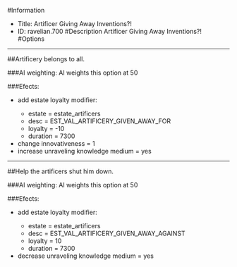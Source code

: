 #Information
 - Title: Artificer Giving Away Inventions?!
 - ID: ravelian.700
#Description
Artificer Giving Away Inventions?!
#Options

___
##Artificery belongs to all.

###AI weighting:
AI weights this option at 50


###Efects:<ul><li>add estate loyalty modifier:</li><ul><li>estate = estate_artificers</li><li>desc = EST_VAL_ARTIFICERY_GIVEN_AWAY_FOR</li><li>loyalty = -10</li><li>duration = 7300</li></ul><li>change innovativeness = 1</li><li>increase unraveling knowledge medium = yes</li></ul>

___
##Help the artificers shut him down.

###AI weighting:
AI weights this option at 50


###Efects:<ul><li>add estate loyalty modifier:</li><ul><li>estate = estate_artificers</li><li>desc = EST_VAL_ARTIFICERY_GIVEN_AWAY_AGAINST</li><li>loyalty = 10</li><li>duration = 7300</li></ul><li>decrease unraveling knowledge medium = yes</li></ul>
